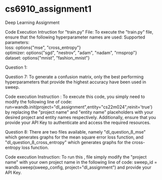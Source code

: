 # cs6910_assignment1
Deep Learning Assignment


Code Execution Intruction for "train.py" File: To execute the "train.py" file, ensure that the following hyperparameter names are used:
Supported parameters:     
loss: options{"mse", "cross_entropy"}    
optimizer: options{"sgd", "nestrov", "adam", "nadam", "rmsprop"}    
dataset: options{"mnist", "fashion_mnist"}

Question 1: 


Question 7: To generate a confusion matrix, only the best performing hyperparameters that provide the highest accuracy have been used in sweep.

Code execution Instruction : To execute this code, you simply need to modify the following line of code: run=wandb.init(project="dl_assignment",entity="cs22m024",reinit='true') by replacing the "project name" and "entity name" placeholders with your desired project and entity names respectively. Additionally, ensure that you provide your API Key to authenticate and access the required resources.


Question 8: There are two files available, namely "dl_question_8_mse" which generates graphs for the mean square error loss function, and "dl_question_8_cross_entropy" which                generates graphs for the cross-entropy loss function.

Code execution Instruction: To run this , file simply modify the "project name" with your own project name in the following line of code: sweep_id = wandb.sweep(sweep_config, project="dl_assignment") and provide your API Key.
